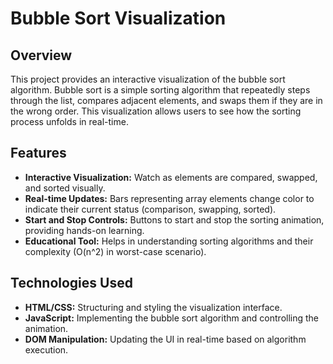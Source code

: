 # Bubble Sort Visualization


## Overview

This project provides an interactive visualization of the bubble sort algorithm. Bubble sort is a simple sorting algorithm that repeatedly steps through the list, compares adjacent elements, and swaps them if they are in the wrong order. This visualization allows users to see how the sorting process unfolds in real-time.

## Features

- **Interactive Visualization:** Watch as elements are compared, swapped, and sorted visually.
- **Real-time Updates:** Bars representing array elements change color to indicate their current status (comparison, swapping, sorted).
- **Start and Stop Controls:** Buttons to start and stop the sorting animation, providing hands-on learning.
- **Educational Tool:** Helps in understanding sorting algorithms and their complexity (O(n^2) in worst-case scenario).

## Technologies Used

- **HTML/CSS:** Structuring and styling the visualization interface.
- **JavaScript:** Implementing the bubble sort algorithm and controlling the animation.
- **DOM Manipulation:** Updating the UI in real-time based on algorithm execution.

